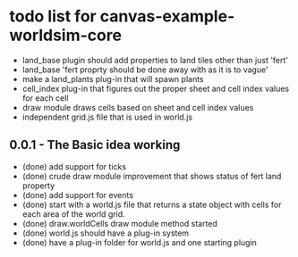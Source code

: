 # todo list for canvas-example-worldsim-core

* land_base plugin should add properties to land tiles other than just 'fert'
* land_base 'fert proprty should be done away with as it is to vague'
* make a land_plants plug-in that will spawn plants
* cell_index plug-in that figures out the proper sheet and cell index values for each cell
* draw module draws cells based on sheet and cell index values
* independent grid.js file that is used in world.js

## 0.0.1 - The Basic idea working
* (done) add support for ticks
* (done) crude draw module improvement that shows status of fert land property
* (done) add support for events
* (done) start with a world.js file that returns a state object with cells for each area of the world grid.
* (done) draw.worldCells draw module method started
* (done) world.js should have a plug-in system
* (done) have a plug-in folder for world.js and one starting plugin
